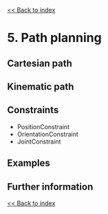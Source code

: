 [<< Back to index](index.md)

# 5. Path planning<a id="path-planning"></a>

## Cartesian path

## Kinematic path

## Constraints
* PositionConstraint
* OrientationConstraint
* JointConstraint

## Examples

## Further information

[<< Back to index](index.md)




